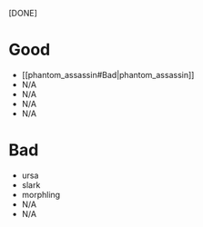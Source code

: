 [DONE]
# Good
- [[phantom_assassin#Bad|phantom_assassin]]
- N/A
- N/A
- N/A
- N/A
# Bad
- ursa
- slark
- morphling
- N/A
- N/A
